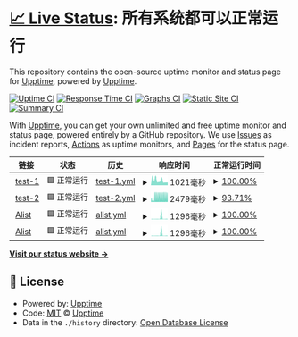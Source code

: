 # [📈 Live Status](https://upptime.yuki.ren): <!--live status--> **所有系统都可以正常运行**

This repository contains the open-source uptime monitor and status page for [Upptime](https://upptime.js.org), powered by [Upptime](https://github.com/upptime/upptime).

[![Uptime CI](https://github.com/soulmatelh/upptime/workflows/Uptime%20CI/badge.svg)](https://github.com/soulmatelh/upptime/actions?query=workflow%3A%22Uptime+CI%22)
[![Response Time CI](https://github.com/soulmatelh/upptime/workflows/Response%20Time%20CI/badge.svg)](https://github.com/soulmatelh/upptime/actions?query=workflow%3A%22Response+Time+CI%22)
[![Graphs CI](https://github.com/soulmatelh/upptime/workflows/Graphs%20CI/badge.svg)](https://github.com/soulmatelh/upptime/actions?query=workflow%3A%22Graphs+CI%22)
[![Static Site CI](https://github.com/soulmatelh/upptime/workflows/Static%20Site%20CI/badge.svg)](https://github.com/soulmatelh/upptime/actions?query=workflow%3A%22Static+Site+CI%22)
[![Summary CI](https://github.com/soulmatelh/upptime/workflows/Summary%20CI/badge.svg)](https://github.com/soulmatelh/upptime/actions?query=workflow%3A%22Summary+CI%22)

With [Upptime](https://upptime.js.org), you can get your own unlimited and free uptime monitor and status page, powered entirely by a GitHub repository. We use [Issues](https://github.com/upptime/upptime/issues) as incident reports, [Actions](https://github.com/soulmatelh/upptime/actions) as uptime monitors, and [Pages](https://upptime.yuki.ren) for the status page.

<!--start: status pages-->
<!-- This summary is generated by Upptime (https://github.com/upptime/upptime) -->
<!-- Do not edit this manually, your changes will be overwritten -->
<!-- prettier-ignore -->
| 链接 | 状态 | 历史 | 响应时间 | 正常运行时间 |
| --- | ------ | ------- | ------------- | ------ |
| <img alt="" src="https://icons.duckduckgo.com/ip3/test-1.soulmatelh.repl.co.ico" height="13"> [test-1](https://test-1.soulmatelh.repl.co) | 🟩 正常运行 | [test-1.yml](https://github.com/soulmatelh/upptime/commits/HEAD/history/test-1.yml) | <details><summary><img alt="响应时间图像" src="./graphs/test-1/response-time-week.png" height="20"> 1021毫秒</summary><br><a href="https://upptime.yuki.ren/history/test-1"><img alt="响应时间 1021" src="https://img.shields.io/endpoint?url=https%3A%2F%2Fraw.githubusercontent.com%2Fsoulmatelh%2Fupptime%2FHEAD%2Fapi%2Ftest-1%2Fresponse-time.json"></a><br><a href="https://upptime.yuki.ren/history/test-1"><img alt="24 小时响应时间 582" src="https://img.shields.io/endpoint?url=https%3A%2F%2Fraw.githubusercontent.com%2Fsoulmatelh%2Fupptime%2FHEAD%2Fapi%2Ftest-1%2Fresponse-time-day.json"></a><br><a href="https://upptime.yuki.ren/history/test-1"><img alt="7 天正常运行时间 1021" src="https://img.shields.io/endpoint?url=https%3A%2F%2Fraw.githubusercontent.com%2Fsoulmatelh%2Fupptime%2FHEAD%2Fapi%2Ftest-1%2Fresponse-time-week.json"></a><br><a href="https://upptime.yuki.ren/history/test-1"><img alt="30天的正常运行时间 1021" src="https://img.shields.io/endpoint?url=https%3A%2F%2Fraw.githubusercontent.com%2Fsoulmatelh%2Fupptime%2FHEAD%2Fapi%2Ftest-1%2Fresponse-time-month.json"></a><br><a href="https://upptime.yuki.ren/history/test-1"><img alt="1年的正常运行时间 1021" src="https://img.shields.io/endpoint?url=https%3A%2F%2Fraw.githubusercontent.com%2Fsoulmatelh%2Fupptime%2FHEAD%2Fapi%2Ftest-1%2Fresponse-time-year.json"></a></details> | <details><summary><a href="https://upptime.yuki.ren/history/test-1">100.00%</a></summary><a href="https://upptime.yuki.ren/history/test-1"><img alt="正常运行时间 100.00%" src="https://img.shields.io/endpoint?url=https%3A%2F%2Fraw.githubusercontent.com%2Fsoulmatelh%2Fupptime%2FHEAD%2Fapi%2Ftest-1%2Fuptime.json"></a><br><a href="https://upptime.yuki.ren/history/test-1"><img alt="24 小时正常运行时间 100.00%" src="https://img.shields.io/endpoint?url=https%3A%2F%2Fraw.githubusercontent.com%2Fsoulmatelh%2Fupptime%2FHEAD%2Fapi%2Ftest-1%2Fuptime-day.json"></a><br><a href="https://upptime.yuki.ren/history/test-1"><img alt="7 天正常运行时间 100.00%" src="https://img.shields.io/endpoint?url=https%3A%2F%2Fraw.githubusercontent.com%2Fsoulmatelh%2Fupptime%2FHEAD%2Fapi%2Ftest-1%2Fuptime-week.json"></a><br><a href="https://upptime.yuki.ren/history/test-1"><img alt="30天的正常运行时间 100.00%" src="https://img.shields.io/endpoint?url=https%3A%2F%2Fraw.githubusercontent.com%2Fsoulmatelh%2Fupptime%2FHEAD%2Fapi%2Ftest-1%2Fuptime-month.json"></a><br><a href="https://upptime.yuki.ren/history/test-1"><img alt="1年的正常运行时间 100.00%" src="https://img.shields.io/endpoint?url=https%3A%2F%2Fraw.githubusercontent.com%2Fsoulmatelh%2Fupptime%2FHEAD%2Fapi%2Ftest-1%2Fuptime-year.json"></a></details>
| <img alt="" src="https://icons.duckduckgo.com/ip3/test-2.soulmatelh.repl.co.ico" height="13"> [test-2](https://test-2.soulmatelh.repl.co) | 🟩 正常运行 | [test-2.yml](https://github.com/soulmatelh/upptime/commits/HEAD/history/test-2.yml) | <details><summary><img alt="响应时间图像" src="./graphs/test-2/response-time-week.png" height="20"> 2479毫秒</summary><br><a href="https://upptime.yuki.ren/history/test-2"><img alt="响应时间 2479" src="https://img.shields.io/endpoint?url=https%3A%2F%2Fraw.githubusercontent.com%2Fsoulmatelh%2Fupptime%2FHEAD%2Fapi%2Ftest-2%2Fresponse-time.json"></a><br><a href="https://upptime.yuki.ren/history/test-2"><img alt="24 小时响应时间 2756" src="https://img.shields.io/endpoint?url=https%3A%2F%2Fraw.githubusercontent.com%2Fsoulmatelh%2Fupptime%2FHEAD%2Fapi%2Ftest-2%2Fresponse-time-day.json"></a><br><a href="https://upptime.yuki.ren/history/test-2"><img alt="7 天正常运行时间 2479" src="https://img.shields.io/endpoint?url=https%3A%2F%2Fraw.githubusercontent.com%2Fsoulmatelh%2Fupptime%2FHEAD%2Fapi%2Ftest-2%2Fresponse-time-week.json"></a><br><a href="https://upptime.yuki.ren/history/test-2"><img alt="30天的正常运行时间 2479" src="https://img.shields.io/endpoint?url=https%3A%2F%2Fraw.githubusercontent.com%2Fsoulmatelh%2Fupptime%2FHEAD%2Fapi%2Ftest-2%2Fresponse-time-month.json"></a><br><a href="https://upptime.yuki.ren/history/test-2"><img alt="1年的正常运行时间 2479" src="https://img.shields.io/endpoint?url=https%3A%2F%2Fraw.githubusercontent.com%2Fsoulmatelh%2Fupptime%2FHEAD%2Fapi%2Ftest-2%2Fresponse-time-year.json"></a></details> | <details><summary><a href="https://upptime.yuki.ren/history/test-2">93.71%</a></summary><a href="https://upptime.yuki.ren/history/test-2"><img alt="正常运行时间 93.71%" src="https://img.shields.io/endpoint?url=https%3A%2F%2Fraw.githubusercontent.com%2Fsoulmatelh%2Fupptime%2FHEAD%2Fapi%2Ftest-2%2Fuptime.json"></a><br><a href="https://upptime.yuki.ren/history/test-2"><img alt="24 小时正常运行时间 86.84%" src="https://img.shields.io/endpoint?url=https%3A%2F%2Fraw.githubusercontent.com%2Fsoulmatelh%2Fupptime%2FHEAD%2Fapi%2Ftest-2%2Fuptime-day.json"></a><br><a href="https://upptime.yuki.ren/history/test-2"><img alt="7 天正常运行时间 93.71%" src="https://img.shields.io/endpoint?url=https%3A%2F%2Fraw.githubusercontent.com%2Fsoulmatelh%2Fupptime%2FHEAD%2Fapi%2Ftest-2%2Fuptime-week.json"></a><br><a href="https://upptime.yuki.ren/history/test-2"><img alt="30天的正常运行时间 93.71%" src="https://img.shields.io/endpoint?url=https%3A%2F%2Fraw.githubusercontent.com%2Fsoulmatelh%2Fupptime%2FHEAD%2Fapi%2Ftest-2%2Fuptime-month.json"></a><br><a href="https://upptime.yuki.ren/history/test-2"><img alt="1年的正常运行时间 93.71%" src="https://img.shields.io/endpoint?url=https%3A%2F%2Fraw.githubusercontent.com%2Fsoulmatelh%2Fupptime%2FHEAD%2Fapi%2Ftest-2%2Fuptime-year.json"></a></details>
| <img alt="" src="https://icons.duckduckgo.com/ip3/web.soulmatelh.repl.co.ico" height="13"> [Alist](https://web.soulmatelh.repl.co) | 🟩 正常运行 | [alist.yml](https://github.com/soulmatelh/upptime/commits/HEAD/history/alist.yml) | <details><summary><img alt="响应时间图像" src="./graphs/alist/response-time-week.png" height="20"> 1296毫秒</summary><br><a href="https://upptime.yuki.ren/history/alist"><img alt="响应时间 1296" src="https://img.shields.io/endpoint?url=https%3A%2F%2Fraw.githubusercontent.com%2Fsoulmatelh%2Fupptime%2FHEAD%2Fapi%2Falist%2Fresponse-time.json"></a><br><a href="https://upptime.yuki.ren/history/alist"><img alt="24 小时响应时间 2369" src="https://img.shields.io/endpoint?url=https%3A%2F%2Fraw.githubusercontent.com%2Fsoulmatelh%2Fupptime%2FHEAD%2Fapi%2Falist%2Fresponse-time-day.json"></a><br><a href="https://upptime.yuki.ren/history/alist"><img alt="7 天正常运行时间 1296" src="https://img.shields.io/endpoint?url=https%3A%2F%2Fraw.githubusercontent.com%2Fsoulmatelh%2Fupptime%2FHEAD%2Fapi%2Falist%2Fresponse-time-week.json"></a><br><a href="https://upptime.yuki.ren/history/alist"><img alt="30天的正常运行时间 1296" src="https://img.shields.io/endpoint?url=https%3A%2F%2Fraw.githubusercontent.com%2Fsoulmatelh%2Fupptime%2FHEAD%2Fapi%2Falist%2Fresponse-time-month.json"></a><br><a href="https://upptime.yuki.ren/history/alist"><img alt="1年的正常运行时间 1296" src="https://img.shields.io/endpoint?url=https%3A%2F%2Fraw.githubusercontent.com%2Fsoulmatelh%2Fupptime%2FHEAD%2Fapi%2Falist%2Fresponse-time-year.json"></a></details> | <details><summary><a href="https://upptime.yuki.ren/history/alist">100.00%</a></summary><a href="https://upptime.yuki.ren/history/alist"><img alt="正常运行时间 100.00%" src="https://img.shields.io/endpoint?url=https%3A%2F%2Fraw.githubusercontent.com%2Fsoulmatelh%2Fupptime%2FHEAD%2Fapi%2Falist%2Fuptime.json"></a><br><a href="https://upptime.yuki.ren/history/alist"><img alt="24 小时正常运行时间 100.00%" src="https://img.shields.io/endpoint?url=https%3A%2F%2Fraw.githubusercontent.com%2Fsoulmatelh%2Fupptime%2FHEAD%2Fapi%2Falist%2Fuptime-day.json"></a><br><a href="https://upptime.yuki.ren/history/alist"><img alt="7 天正常运行时间 100.00%" src="https://img.shields.io/endpoint?url=https%3A%2F%2Fraw.githubusercontent.com%2Fsoulmatelh%2Fupptime%2FHEAD%2Fapi%2Falist%2Fuptime-week.json"></a><br><a href="https://upptime.yuki.ren/history/alist"><img alt="30天的正常运行时间 100.00%" src="https://img.shields.io/endpoint?url=https%3A%2F%2Fraw.githubusercontent.com%2Fsoulmatelh%2Fupptime%2FHEAD%2Fapi%2Falist%2Fuptime-month.json"></a><br><a href="https://upptime.yuki.ren/history/alist"><img alt="1年的正常运行时间 100.00%" src="https://img.shields.io/endpoint?url=https%3A%2F%2Fraw.githubusercontent.com%2Fsoulmatelh%2Fupptime%2FHEAD%2Fapi%2Falist%2Fuptime-year.json"></a></details>
| <img alt="" src="https://icons.duckduckgo.com/ip3/web.soulmatelh.repl.co.ico" height="13"> [Alist](https://web.soulmatelh.repl.co) | 🟩 正常运行 | [alist.yml](https://github.com/soulmatelh/upptime/commits/HEAD/history/alist.yml) | <details><summary><img alt="响应时间图像" src="./graphs/alist/response-time-week.png" height="20"> 1296毫秒</summary><br><a href="https://upptime.yuki.ren/history/alist"><img alt="响应时间 1296" src="https://img.shields.io/endpoint?url=https%3A%2F%2Fraw.githubusercontent.com%2Fsoulmatelh%2Fupptime%2FHEAD%2Fapi%2Falist%2Fresponse-time.json"></a><br><a href="https://upptime.yuki.ren/history/alist"><img alt="24 小时响应时间 2369" src="https://img.shields.io/endpoint?url=https%3A%2F%2Fraw.githubusercontent.com%2Fsoulmatelh%2Fupptime%2FHEAD%2Fapi%2Falist%2Fresponse-time-day.json"></a><br><a href="https://upptime.yuki.ren/history/alist"><img alt="7 天正常运行时间 1296" src="https://img.shields.io/endpoint?url=https%3A%2F%2Fraw.githubusercontent.com%2Fsoulmatelh%2Fupptime%2FHEAD%2Fapi%2Falist%2Fresponse-time-week.json"></a><br><a href="https://upptime.yuki.ren/history/alist"><img alt="30天的正常运行时间 1296" src="https://img.shields.io/endpoint?url=https%3A%2F%2Fraw.githubusercontent.com%2Fsoulmatelh%2Fupptime%2FHEAD%2Fapi%2Falist%2Fresponse-time-month.json"></a><br><a href="https://upptime.yuki.ren/history/alist"><img alt="1年的正常运行时间 1296" src="https://img.shields.io/endpoint?url=https%3A%2F%2Fraw.githubusercontent.com%2Fsoulmatelh%2Fupptime%2FHEAD%2Fapi%2Falist%2Fresponse-time-year.json"></a></details> | <details><summary><a href="https://upptime.yuki.ren/history/alist">100.00%</a></summary><a href="https://upptime.yuki.ren/history/alist"><img alt="正常运行时间 100.00%" src="https://img.shields.io/endpoint?url=https%3A%2F%2Fraw.githubusercontent.com%2Fsoulmatelh%2Fupptime%2FHEAD%2Fapi%2Falist%2Fuptime.json"></a><br><a href="https://upptime.yuki.ren/history/alist"><img alt="24 小时正常运行时间 100.00%" src="https://img.shields.io/endpoint?url=https%3A%2F%2Fraw.githubusercontent.com%2Fsoulmatelh%2Fupptime%2FHEAD%2Fapi%2Falist%2Fuptime-day.json"></a><br><a href="https://upptime.yuki.ren/history/alist"><img alt="7 天正常运行时间 100.00%" src="https://img.shields.io/endpoint?url=https%3A%2F%2Fraw.githubusercontent.com%2Fsoulmatelh%2Fupptime%2FHEAD%2Fapi%2Falist%2Fuptime-week.json"></a><br><a href="https://upptime.yuki.ren/history/alist"><img alt="30天的正常运行时间 100.00%" src="https://img.shields.io/endpoint?url=https%3A%2F%2Fraw.githubusercontent.com%2Fsoulmatelh%2Fupptime%2FHEAD%2Fapi%2Falist%2Fuptime-month.json"></a><br><a href="https://upptime.yuki.ren/history/alist"><img alt="1年的正常运行时间 100.00%" src="https://img.shields.io/endpoint?url=https%3A%2F%2Fraw.githubusercontent.com%2Fsoulmatelh%2Fupptime%2FHEAD%2Fapi%2Falist%2Fuptime-year.json"></a></details>

<!--end: status pages-->

[**Visit our status website →**](https://upptime.yuki.ren)

## 📄 License

- Powered by: [Upptime](https://github.com/upptime/upptime)
- Code: [MIT](./LICENSE) © [Upptime](https://upptime.js.org)
- Data in the `./history` directory: [Open Database License](https://opendatacommons.org/licenses/odbl/1-0/)

